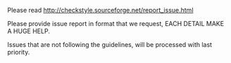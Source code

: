 Please read http://checkstyle.sourceforge.net/report_issue.html

Please provide issue report in format that we request, EACH DETAIL MAKE A HUGE HELP.

Issues that are not following the guidelines, will be processed with last priority.